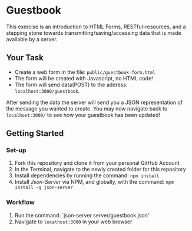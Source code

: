 # Guestbook
This exercise is an introduction to HTML Forms, RESTful-resources, and a stepping stone towards transmitting/saving/accessing data that is made available by a server.

## Your Task
- Create a web form in the file: `public/guestbook-form.html`
- The form will be created with Javascript, no HTML code!
- The form will send data(POST) to the address: `localhost:3000/guestbook`.

After sending the data the server will send you a JSON representation of the message you wanted to create. You may now navigate back to `localhost:3000/` to see how your guestbook has been updated!

## Getting Started
### Set-up
1. Fork this repository and clone it from your personal GitHub Account
1. In the Terminal, navigate to the newly created folder for this repository
1. Install dependencies by running the command: `npm install`
1. Install *Json-Server* via NPM, and globally, with the command: `npm install -g json-server`

### Workflow
1. Run the command: `json-server server/guestbook.json'
1. Navigate to `localhost:3000` in your web browser
